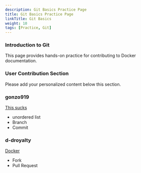 ```yaml
---
description: Git Basics Practice Page
title: Git Basics Practice Page
linkTitle: Git Basics
weight: 10
tags: [Practice, Git]
---
```


### Introduction to Git

This page provides hands-on practice for contributing to Docker documentation.

### User Contribution Section

Please add your personalized content below this section.

### gonzo919
[This sucks](https://www.docker.com/)
- unordered list
- Branch
- Commit

### d-droyalty
[Docker](https://www.docker.com/)
- Fork
- Pull Request

